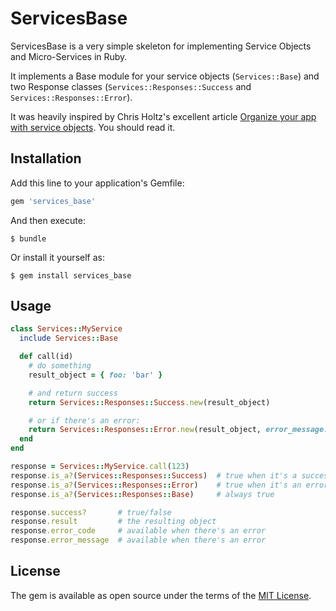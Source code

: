 # ServicesBase

ServicesBase is a very simple skeleton for implementing Service Objects and Micro-Services in Ruby.

It implements a Base module for your service objects (`Services::Base`) and two Response classes (`Services::Responses::Success` and `Services::Responses::Error`).

It was heavily inspired by Chris Holtz's excellent article [Organize your app with service objects](http://chrisholtz.com/blog/organize-your-app-with-service-objects/). You should read it.

## Installation

Add this line to your application's Gemfile:

```ruby
gem 'services_base'
```

And then execute:

    $ bundle

Or install it yourself as:

    $ gem install services_base

## Usage
```ruby
class Services::MyService
  include Services::Base

  def call(id)
    # do something
    result_object = { foo: 'bar' }

    # and return success
    return Services::Responses::Success.new(result_object)

    # or if there's an error:
    return Services::Responses::Error.new(result_object, error_message: 'Something went wrong', error_code: 123)
  end
end

response = Services::MyService.call(123)
response.is_a?(Services::Responses::Success)  # true when it's a success
response.is_a?(Services::Responses::Error)    # true when it's an error
response.is_a?(Services::Responses::Base)     # always true

response.success?       # true/false
response.result         # the resulting object
response.error_code     # available when there's an error
response.error_message  # available when there's an error
```

## License

The gem is available as open source under the terms of the [MIT License](http://opensource.org/licenses/MIT).

